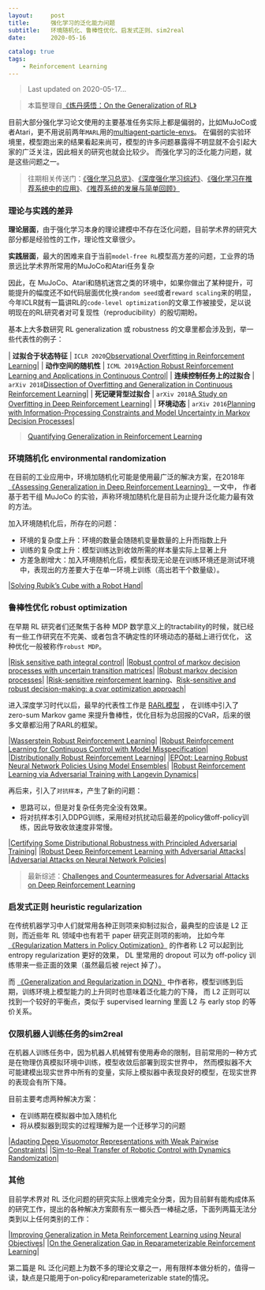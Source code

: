 ```yaml
---
layout:     post
title:      强化学习的泛化能力问题
subtitle:   环境随机化、鲁棒性优化、启发式正则、sim2real
date:       2020-05-16

catalog: true
tags:
    - Reinforcement Learning
---
```



> Last updated on 2020-05-17...

> 本篇整理自[《炼丹感悟：On the Generalization of RL》](https://mp.weixin.qq.com/s?__biz=MzIwMTc4ODE0Mw==&mid=2247503049&idx=2&sn=1164dcccb7cede8d75a743f9739b1c0f&chksm=96ea1349a19d9a5f792e91088096c2ecbb2dac7a00b6c373eb9848bd87234c97996cbaf89a5f&mpshare=1&scene=23&srcid=0212S6vjRE8w0vvZdvG3o1Zo&sharer_sharetime=1581473512553&sharer_shareid=cc983be31429dfbd5199d63f0d94b825#rd)

目前大部分强化学习论文使用的主要基准任务实际上都是偏弱的，比如MuJoCo或者Atari，更不用说前两年`MARL`用的[multiagent-particle-envs](https://github.com/openai/multiagent-particle-envs)。
在偏弱的实验环境里，模型跑出来的结果看起来尚可，模型的许多问题暴露得不明显就不会引起大家的广泛关注，因此相关的研究也就会比较少。
而强化学习的泛化能力问题，就是这些问题之一。

> 往期相关传送门：[《强化学习总览》](https://coladrill.github.io/2018/12/02/%E5%BC%BA%E5%8C%96%E5%AD%A6%E4%B9%A0%E6%80%BB%E8%A7%88/)、[《深度强化学习综述》](https://coladrill.github.io/2018/10/21/%E6%B7%B1%E5%BA%A6%E5%BC%BA%E5%8C%96%E5%AD%A6%E4%B9%A0%E7%BB%BC%E8%BF%B0/)、[《强化学习在推荐系统中的应用》](https://coladrill.github.io/2018/11/15/%E5%BC%BA%E5%8C%96%E5%AD%A6%E4%B9%A0%E5%9C%A8%E6%8E%A8%E8%8D%90%E7%B3%BB%E7%BB%9F%E4%B8%AD%E7%9A%84%E5%BA%94%E7%94%A8/)、[《推荐系统的发展与简单回顾》](https://coladrill.github.io/2019/12/10/%E6%8E%A8%E8%8D%90%E7%B3%BB%E7%BB%9F%E7%9A%84%E5%8F%91%E5%B1%95%E4%B8%8E%E7%AE%80%E5%8D%95%E5%9B%9E%E9%A1%BE/)

### 理论与实践的差异

**理论层面**，由于强化学习本身的理论建模中不存在泛化问题，目前学术界的研究大部分都是经验性的工作，理论性文章很少。

**实践层面**，最大的困难来自于当前`model-free RL`模型高方差的问题，工业界的场景远比学术界所常用的MuJoCo和Atari任务复杂

因此，在 MuJoCo、Atari和随机迷宫之类的环境中，如果你做出了某种提升，可能提升的幅度还不如代码层面优化换`random seed`或者`reward scaling`来的明显，今年ICLR就有一篇讲RL的`code-level optimization`的文章工作被接受，足以说明现在的RL研究者对可复现性（reproducibility）的殷切期盼。

基本上大多数研究 RL generalization 或 robustness 的文章里都会涉及到，举一些代表性的例子：

|    **过拟合于状态特征**     | `ICLR 2020`[Observational Overfitting in Reinforcement Learning](https://arxiv.org/abs/1912.02975)|
|    **动作空间的随机性**     | `ICML 2019`[Action Robust Reinforcement Learning and Applications in Continuous Control](https://arxiv.org/abs/1901.09184)|
|  **连续控制任务上的过拟合** | `arXiv 2018`[Dissection of Overfitting and Generalization in Continuous Reinforcement Learning](https://arxiv.org/abs/1806.07937)|
|    **死记硬背型过拟合**     | `arXiv 2018`[A Study on Overfitting in Deep Reinforcement Learning](https://arxiv.org/abs/1804.06893)|
|       **环境动态**           | `arXiv 2016`[Planning with Information-Processing Constraints and Model Uncertainty in Markov Decision Processes](https://arxiv.org/abs/1604.02080)|

> [Quantifying Generalization in Reinforcement Learning](https://openai.com/blog/quantifying-generalization-in-reinforcement-learning/)

### 环境随机化 environmental randomization

在目前的工业应用中，环境加随机化可能是使用最广泛的解决方案，在2018年 [《Assessing Generalization in Deep Reinforcement Learning》](https://arxiv.org/abs/1810.12282) 一文中，
作者基于若干组 MuJoCo 的实验，声称环境加随机化是目前为止提升泛化能力最有效的方法。

加入环境随机化后，所存在的问题：
- 环境的复杂度上升：环境的数量会随随机变量数量的上升而指数上升
- 训练的复杂度上升：模型训练达到收敛所需的样本量实际上显著上升
- 方差急剧增大：加入环境随机化后，模型表现无论是在训练环境还是测试环境中，表现出的方差要大于在单一环境上训练（高出若干个数量级）。

|[Solving Rubik’s Cube with a Robot Hand](https://openai.com/blog/solving-rubiks-cube/)|

### 鲁棒性优化 robust optimization

在早期 RL 研究者们还聚焦于各种 MDP 数学意义上的tractability的时候，就已经有一些工作研究在不完美、或者包含不确定性的环境动态的基础上进行优化，
这种优化一般被称作`robust MDP`。

|[Risk sensitive path integral control](https://event.cwi.nl/uai2010/papers/UAI2010_0266.pdf)|
|[Robust control of markov decision processes with uncertain transition matrices](http://robotics.eecs.berkeley.edu/~elghaoui/pdffiles/rmdp_erl.pdf)|
|[Robust markov decision processes](https://www.semanticscholar.org/paper/Robust-Markov-Decision-Processes-Wiesemann-Kuhn/9eae0c6ca4a52fc5e6b6f9eb111ab6fdbecdf9a6)|
|[Risk-sensitive reinforcement learning](https://arxiv.org/abs/1311.2097)、[Risk-sensitive and robust decision-making: a cvar optimization approach](https://arxiv.org/abs/1506.02188)|

进入深度学习时代以后，最早的代表性工作是 [RARL模型](https://arxiv.org/abs/1703.02702) ，
在训练中引入了 zero-sum Markov game 来提升鲁棒性，优化目标为总回报的CVaR，后来的很多文章都沿用了RARL的框架。

|[Wasserstein Robust Reinforcement Learning](https://arxiv.org/abs/1907.13196)|
|[Robust Reinforcement Learning for Continuous Control with Model Misspecification](https://openreview.net/forum?id=HJgC60EtwB)|
|[Distributionally Robust Reinforcement Learning](https://openreview.net/pdf?id=r1xfz_93oN)|
|[EPOpt: Learning Robust Neural Network Policies Using Model Ensembles](https://arxiv.org/abs/1610.01283)|
|[Robust Reinforcement Learning via Adversarial Training with Langevin Dynamics](https://openreview.net/forum?id=BJl7mxBYvB)|

再后来，引入了`对抗样本`，产生了新的问题：
- 思路可以，但是对复杂任务完全没有效果。
- 将对抗样本引入DDPG训练，采用经对抗扰动后最差的policy做off-policy训练，因此导致收敛速度非常慢。

|[Certifying Some Distributional Robustness with Principled Adversarial Training](https://arxiv.org/abs/1710.10571)|
|[Robust Deep Reinforcement Learning with Adversarial Attacks](https://arxiv.org/abs/1712.03632)|
|[Adversarial Attacks on Neural Network Policies](https://arxiv.org/abs/1702.02284)|

> 最新综述：[Challenges and Countermeasures for Adversarial Attacks on Deep Reinforcement Learning](https://arxiv.org/abs/2001.09684)

### 启发式正则 heuristic regularization

在传统机器学习中人们就常用各种正则项来抑制过拟合，最典型的应该是 L2 正则，而近些年 RL 领域中也有若干 paper 研究正则项的影响，
比如今年 [《Regularization Matters in Policy Optimization》](https://openreview.net/forum?id=B1lqDertwr) 的作者称 L2 可以起到比 entropy regularization 更好的效果，
DL 里常用的 dropout 可以为 off-policy 训练带来一些正面的效果（虽然最后被 reject 掉了）。

而 [《Generalization and Regularization in DQN》](https://arxiv.org/abs/1810.00123) 中作者称，模型训练到后期，训练环境上模型能力的上升同时也意味着泛化能力的下降，
而 L2 正则可以找到一个较好的平衡点，类似于 supervised learning 里面 L2 与 early stop 的等价关系。

### 仅限机器人训练任务的sim2real

在机器人训练任务中，因为机器人机械臂有使用寿命的限制，目前常用的一种方式是在物理仿真模拟环境中训练，模型收敛后部署到现实世界中，
然而模拟器不大可能建模出现实世界中所有的变量，实际上模拟器中表现良好的模型，在现实世界的表现会有所下降。

目前主要考虑两种解决方案：
- 在训练期在模拟器中加入随机化
- 将从模拟器到现实的过程理解为是一个迁移学习的问题

|[Adapting Deep Visuomotor Representations with Weak Pairwise Constraints](https://arxiv.org/abs/1511.07111)|
|[Sim-to-Real Transfer of Robotic Control with Dynamics Randomization](https://arxiv.org/abs/1710.06537)|

### 其他

目前学术界对 RL 泛化问题的研究实际上很难完全分类，因为目前鲜有能构成体系的研究工作，提出的各种解决方案颇有东一榔头西一棒槌之感，下面列两篇无法分类到以上任何类别的工作：

|[Improving Generalization in Meta Reinforcement Learning using Neural Objectives](https://openreview.net/forum?id=S1evHerYPr)|
|[On the Generalization Gap in Reparameterizable Reinforcement Learning](https://arxiv.org/abs/1905.12654)|

第二篇是 RL 泛化问题上为数不多的理论文章之一，用有限样本做分析的，值得一读，缺点是只能用于on-policy和reparameterizable state的情况。
